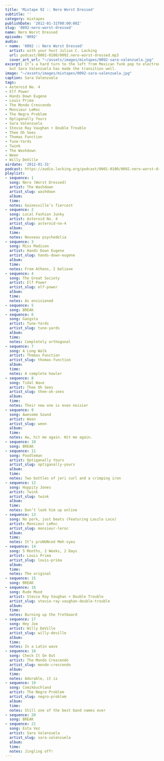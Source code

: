 ```yaml
---
title: 'Mixtape 92 :: Nero Worst Dressed'
subtitle: ''
category: mixtapes
publishDate: '2012-01-31T00:00:00Z'
slug: '0092-nero-worst-dressed'
name: Nero Worst Dressed
episode: '0092'
audio:
- name: '0092 :: Nero Worst Dressed'
  artist: with your host Julius C. Lacking
  url: podcast/0001-0100/0092.nero-worst-dressed.mp3
  cover_art_url: "~/assets/images/mixtapes/0092-sara-valenzuela.jpg"
excerpt: It’s a hard turn to the left from Mexican funk pop to electronic soundscapes,
  but Sara Valenzuela has made the transition well.
image: "~/assets/images/mixtapes/0092-sara-valenzuela.jpg"
caption: Sara Valenzuela
tags:
- Asteroid No. 4
- Elf Power
- Hands Down Eugene
- Louis Prima
- The Mondo Crescendo
- Monsieur LeRoc
- The Negro Problem
- Optiganally Yours
- Sara Valenzuela
- Stevie Ray Vaughan + Double Trouble
- Thee Oh Sees
- Thomas Function
- Tune-Yards
- Twink
- The Washdown
- Ween
- Willy DeVille
airdate: '2012-01-31'
podcast: https://audio.lacking.org/podcast/0001-0100/0092.nero-worst-dressed.mp3
playlist:
- sequence: 1
  song: Nero (Worst Dressed)
  artist: The Washdown
  artist_slug: washdown
  album:
  time:
  notes: Gainesville’s fiercest
- sequence: 2
  song: Local Fashion Junky
  artist: Asteroid No. 4
  artist_slug: asteroid-no-4
  album:
  time:
  notes: Nouveau psychedelia
- sequence: 3
  song: Miss Madison
  artist: Hands Down Eugene
  artist_slug: hands-down-eugene
  album:
  time:
  notes: From Athens, I believe
- sequence: 4
  song: The Great Society
  artist: Elf Power
  artist_slug: elf-power
  album:
  time:
  notes: As envisioned
- sequence: 5
  song: BREAK
- sequence: 6
  song: Gangsta
  artist: Tune-Yards
  artist_slug: tune-yards
  album:
  time:
  notes: Completely orthogonal
- sequence: 7
  song: A Long Walk
  artist: Thomas Function
  artist_slug: thomas-function
  album:
  time:
  notes: A complete howler
- sequence: 8
  song: Tidal Wave
  artist: Thee Oh Sees
  artist_slug: thee-oh-sees
  album:
  time:
  notes: Their new one is even noisier
- sequence: 9
  song: Awesome Sound
  artist: Ween
  artist_slug: ween
  album:
  time:
  notes: Aw, hit me again. Hit me again.
- sequence: 10
  song: BREAK
- sequence: 11
  song: Poodleman
  artist: Optiganally Yours
  artist_slug: optiganally-yours
  album:
  time:
  notes: Two bottles of jeri curl and a crimping iron
- sequence: 12
  song: Hoppity Jones
  artist: Twink
  artist_slug: twink
  album:
  time:
  notes: Don’t look him up online
- sequence: 13
  song: No pork, just beats (Featuring Laszlo Loco)
  artist: Monsieur LeRoc
  artist_slug: monsieur-leroc
  album:
  time:
  notes: It’s proNUNced Meh-syeu
- sequence: 14
  song: 5 Months, 2 Weeks, 2 Days
  artist: Louis Prima
  artist_slug: louis-prima
  album:
  time:
  notes: The original
- sequence: 15
  song: BREAK
- sequence: 16
  song: Rude Mood
  artist: Stevie Ray Vaughan + Double Trouble
  artist_slug: stevie-ray-vaughan-double-trouble
  album:
  time:
  notes: Burning up the fretboard
- sequence: 17
  song: Hey Joe
  artist: Willy DeVille
  artist_slug: willy-deville
  album:
  time:
  notes: In a Latin wave
- sequence: 18
  song: Check It On Out
  artist: The Mondo Crescendo
  artist_slug: mondo-crescendo
  album:
  time:
  notes: Adorable, it is
- sequence: 19
  song: Comikbuchland
  artist: The Negro Problem
  artist_slug: negro-problem
  album:
  time:
  notes: Still one of the best band names ever
- sequence: 20
  song: BREAK
- sequence: 21
  song: Esta Vez
  artist: Sara Valenzuela
  artist_slug: sara-valenzuela
  album:
  time:
  notes: Jingling off!
---
```



